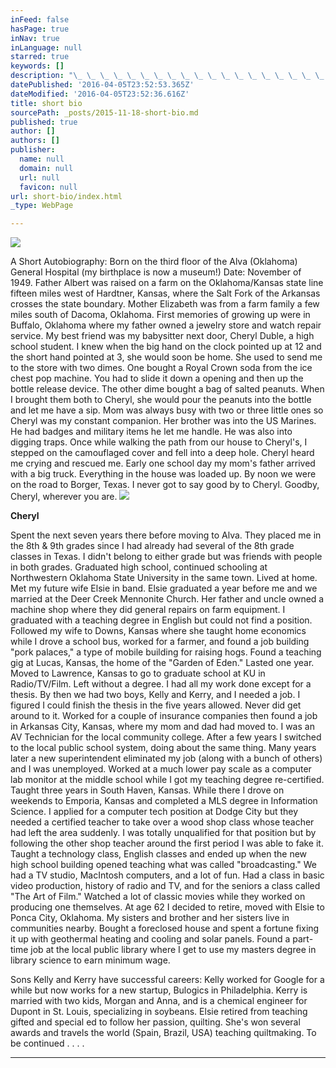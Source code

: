 ```yaml
---
inFeed: false
hasPage: true
inNav: true
inLanguage: null
starred: true
keywords: []
description: "\_ \_ \_ \_ \_ \_ \_ \_ \_ \_ \_ \_ \_ \_ \_ \_ \_ \_ \_ \_ \_ \_ \_ \_ \_ \_ \_ \_ \_ \_ \_ \_ \_ \_ \_ \_ \_ \_ \_ \_ \_ \_ \_ \_ \_ \_ Cheryl"
datePublished: '2016-04-05T23:52:53.365Z'
dateModified: '2016-04-05T23:52:36.616Z'
title: short bio
sourcePath: _posts/2015-11-18-short-bio.md
published: true
author: []
authors: []
publisher:
  name: null
  domain: null
  url: null
  favicon: null
url: short-bio/index.html
_type: WebPage

---
```

![](https://the-grid-user-content.s3-us-west-2.amazonaws.com/06cbf00a-d083-4d07-808c-3bcd8f785ad9.jpg)

A Short Autobiography:  Born on the third floor of the Alva (Oklahoma) General Hospital (my birthplace is now a museum!) Date: November of 1949\. Father Albert was  raised on a farm on the Oklahoma/Kansas state line fifteen miles west of Hardtner, Kansas, where the Salt Fork of the Arkansas crosses the state boundary. Mother Elizabeth was from a farm family a few miles south of Dacoma, Oklahoma.  First memories of growing up were in Buffalo, Oklahoma where my father owned a jewelry store and watch repair service. My best friend was my babysitter next door, Cheryl Duble, a high school student. I knew when the big hand on the clock pointed up at 12 and the short hand pointed at 3, she would soon be home. She used to send me to the store with two dimes. One bought a Royal Crown soda from the ice chest pop machine. You had to slide it down a opening and then up the bottle release device. The other dime bought a bag of salted peanuts. When I brought them both to Cheryl, she would pour the peanuts into the bottle and let me have a sip. Mom was always busy with two or three little ones so Cheryl was my constant companion. Her brother was into the US Marines. He had badges and military items he let me handle. He was also into digging traps.  Once while walking the path from our house to Cheryl's, I stepped on the camouflaged cover and fell into a deep hole. Cheryl heard me crying and rescued me. Early one school day my mom's father arrived with a big truck. Everything in the house was loaded up. By noon we were on the road to Borger, Texas. I never got to say good by to Cheryl.  Goodby, Cheryl, wherever you are.
![](https://the-grid-user-content.s3-us-west-2.amazonaws.com/4a405661-0295-4619-ada0-2c804336ee1c.jpg)

**Cheryl**

  
Spent the next seven years there before moving to Alva. They placed me in the 8th & 9th grades since I had already had several of the 8th grade classes in Texas. I didn't belong to either grade but was friends with people in both grades. Graduated high school, continued schooling at Northwestern Oklahoma State University in the same town. Lived at home. Met my future wife Elsie in band. Elsie graduated a year before me and we married at the Deer Creek Mennonite Church. Her father and uncle owned a machine shop where they did general repairs on farm equipment. I graduated with a teaching degree in English but could not find a position. Followed my wife to Downs, Kansas where she taught home economics while I drove a school bus, worked for a farmer, and found a job building "pork palaces," a type of mobile building for raising hogs. Found a teaching gig at Lucas, Kansas, the home of the "Garden of Eden." Lasted one year. Moved to Lawrence, Kansas to go to graduate school at KU in Radio/TV/Film. Left without a degree. I had all my work done except for a thesis. By then we had two boys, Kelly and Kerry, and I needed a job. I figured I could finish the thesis in the five years allowed. Never did get around to it. Worked for a couple of insurance companies then found a job in Arkansas City, Kansas, where my mom and dad had moved to. I was an AV Technician for the local community college. After a few years I switched to the local public school system, doing about the same thing. Many years later a new superintendent eliminated my job (along with a bunch of others) and I was unemployed. Worked at a much lower pay scale as a computer lab monitor at the middle school while I got my teaching degree re-certified. Taught three years in South Haven, Kansas. While there I drove on weekends to Emporia, Kansas and completed a MLS degree in Information Science. I applied for a computer tech position at Dodge City but they needed a certified teacher to take over a wood shop class whose teacher had left the area suddenly. I was totally unqualified for  that position but by following the other shop teacher around the first period I was able to fake it. Taught a technology class, English classes and ended up when the new high school building opened teaching what was called "broadcasting." We had a TV studio, MacIntosh computers, and a lot of fun. Had a class in basic video production, history of radio and TV, and for the seniors a class called "The Art of Film." Watched a lot of classic movies while they worked on producing one themselves. At age 62 I decided to retire, moved with Elsie to Ponca City, Oklahoma. My sisters and brother and her sisters live in communities nearby. Bought a foreclosed house and spent a fortune fixing it up with geothermal heating and cooling and solar panels. Found a part-time job at the local public library where I get to use my masters degree in library science to earn minimum wage. 

Sons Kelly and Kerry have successful careers: Kelly worked for Google for a while but now works for a new startup, Bulogics in Philadelphia. Kerry is married with two kids, Morgan and Anna, and is a chemical engineer for Dupont in St. Louis, specializing in soybeans. Elsie retired from teaching gifted and special ed to follow her passion, quilting. She's won several awards and travels the world (Spain, Brazil, USA) teaching quiltmaking. To be continued . . . .

****